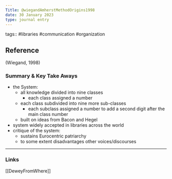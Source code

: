 ```yaml
---
Title: @wiegandAmherstMethodOrigins1998
date: 30 January 2023
type: journal entry
---
```


tags::  #libraries #communication #organization 

**Reference**
---
(Wiegand, 1998)

### Summary & Key Take Aways
- the System:
	- all knowledge divided into nine classes
		- each class assigned a number
	- each class subdivided into nine more sub-classes
		- each subclass assigned a number to add a second digit after the main class number
	- built on ideas from Bacon and Hegel 
- system widely accepted in libraries across the world
- critique of the system:
	- sustains Eurocentric patriarchy
	- to some extent disadvantages other voices/discourses 


--- 

### Links
 [[DeweyFromWhere]]
 